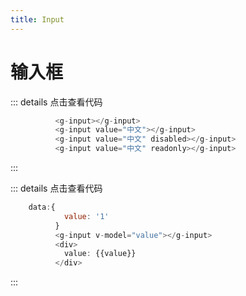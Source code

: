 ```yaml
---
title: Input
---
```


# 输入框

<ClientOnly>
  <input-demo-1></input-demo-1>
</ClientOnly>

::: details 点击查看代码

```js
          <g-input></g-input>
          <g-input value="中文"></g-input>
          <g-input value="中文" disabled></g-input>
          <g-input value="中文" readonly></g-input>
```

:::

<ClientOnly>
  <input-demo-2></input-demo-2>
</ClientOnly>

::: details 点击查看代码

```js
    data:{
            value: '1'
          }
          <g-input v-model="value"></g-input>
          <div>
            value: {{value}}
          </div>
```

:::
